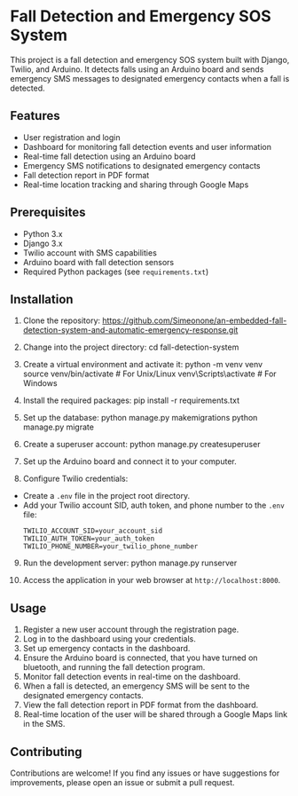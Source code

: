 # Fall Detection and Emergency SOS System

This project is a fall detection and emergency SOS system built with Django, Twilio, and Arduino. It detects falls using an Arduino board and sends emergency SMS messages to designated emergency contacts when a fall is detected.

## Features

- User registration and login
- Dashboard for monitoring fall detection events and user information
- Real-time fall detection using an Arduino board
- Emergency SMS notifications to designated emergency contacts
- Fall detection report in PDF format
- Real-time location tracking and sharing through Google Maps

## Prerequisites

- Python 3.x
- Django 3.x
- Twilio account with SMS capabilities
- Arduino board with fall detection sensors
- Required Python packages (see `requirements.txt`)

## Installation

1. Clone the repository:
   https://github.com/Simeonone/an-embedded-fall-detection-system-and-automatic-emergency-response.git
   
3. Change into the project directory:
   cd fall-detection-system
   
4. Create a virtual environment and activate it:
   python -m venv venv
   source venv/bin/activate  # For Unix/Linux
   venv\Scripts\activate  # For Windows
   
5. Install the required packages:
   pip install -r requirements.txt
   
6. Set up the database:
   python manage.py makemigrations
   python manage.py migrate
   
7. Create a superuser account:
   python manage.py createsuperuser

8. Set up the Arduino board and connect it to your computer.

9. Configure Twilio credentials:
- Create a `.env` file in the project root directory.
- Add your Twilio account SID, auth token, and phone number to the `.env` file:
  ```
  TWILIO_ACCOUNT_SID=your_account_sid
  TWILIO_AUTH_TOKEN=your_auth_token
  TWILIO_PHONE_NUMBER=your_twilio_phone_number
  ```

9. Run the development server:
   python manage.py runserver

10. Access the application in your web browser at `http://localhost:8000`.

## Usage

1. Register a new user account through the registration page.
2. Log in to the dashboard using your credentials.
3. Set up emergency contacts in the dashboard.
4. Ensure the Arduino board is connected, that you have turned on bluetooth, and running the fall detection program.
5. Monitor fall detection events in real-time on the dashboard.
6. When a fall is detected, an emergency SMS will be sent to the designated emergency contacts.
7. View the fall detection report in PDF format from the dashboard.
8. Real-time location of the user will be shared through a Google Maps link in the SMS.

## Contributing

Contributions are welcome! If you find any issues or have suggestions for improvements, please open an issue or submit a pull request.
